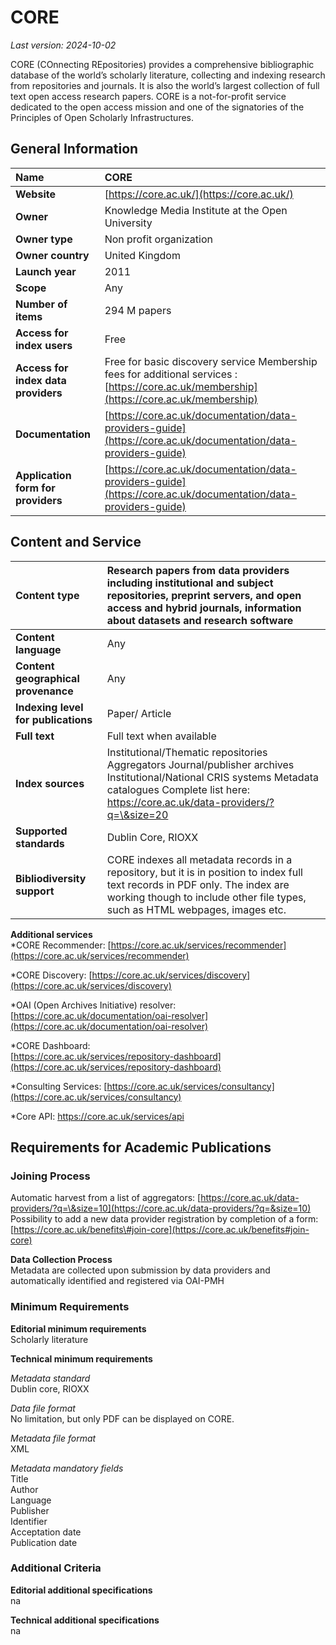 # CORE

*Last version: 2024-10-02*

CORE (COnnecting REpositories) provides a comprehensive bibliographic database of the world’s scholarly literature, collecting and indexing research from repositories and journals. It is also the world’s largest collection of full text open access research papers. CORE is a not-for-profit service dedicated to the open access mission and one of the signatories of the Principles of Open Scholarly Infrastructures.

## General Information

| Name | CORE |
| :---- | :---- |
| **Website** | [https://core.ac.uk/](https://core.ac.uk/) |
| **Owner** | Knowledge Media Institute at the Open University |
| **Owner type** | Non profit organization |
| **Owner country** | United Kingdom |
| **Launch year** | 2011 |
| **Scope** | Any |
| **Number of items** | 294 M papers |
| **Access for index users** | Free |
| **Access for index data providers** | Free for basic discovery service Membership fees for additional services : [https://core.ac.uk/membership](https://core.ac.uk/membership)  |
| **Documentation** | [https://core.ac.uk/documentation/data-providers-guide](https://core.ac.uk/documentation/data-providers-guide)  |
| **Application form for providers** | [https://core.ac.uk/documentation/data-providers-guide](https://core.ac.uk/documentation/data-providers-guide)  |

## Content and Service

| Content type | Research papers from data providers including institutional and subject repositories, preprint servers, and open access and hybrid journals, information about datasets and research software |
| :---- | :---- |
| **Content language** | Any |
| **Content geographical provenance** | Any |
| **Indexing level for publications** | Paper/ Article |
| **Full text** | Full text when available |
| **Index sources** | Institutional/Thematic repositories Aggregators Journal/publisher archives Institutional/National CRIS systems Metadata catalogues Complete list here: https://core.ac.uk/data-providers/?q=\&size=20 |
| **Supported standards** | Dublin Core, RIOXX |
| **Bibliodiversity support** | CORE indexes all metadata records in a repository, but it is in position to index full text records in PDF only. The index are working though to include other file types, such as HTML webpages, images etc. |

**Additional services**  
*CORE Recommender: 
[https://core.ac.uk/services/recommender](https://core.ac.uk/services/recommender)

*CORE Discovery:
[https://core.ac.uk/services/discovery](https://core.ac.uk/services/discovery)

*OAI (Open Archives Initiative) resolver: 
[https://core.ac.uk/documentation/oai-resolver](https://core.ac.uk/documentation/oai-resolver)

*CORE Dashboard:  
[https://core.ac.uk/services/repository-dashboard](https://core.ac.uk/services/repository-dashboard)

*Consulting Services: 
[https://core.ac.uk/services/consultancy](https://core.ac.uk/services/consultancy)

*Core API: 
https://core.ac.uk/services/api

## Requirements for Academic Publications

### Joining Process

Automatic harvest from a list of aggregators: [https://core.ac.uk/data-providers/?q=\&size=10](https://core.ac.uk/data-providers/?q=&size=10)  
Possibility to add a new data provider registration by completion of a form: [https://core.ac.uk/benefits\#join-core](https://core.ac.uk/benefits#join-core)

**Data Collection Process**  
Metadata are collected upon submission by data providers and automatically identified and registered via OAI-PMH 

### Minimum Requirements

**Editorial minimum requirements**  
Scholarly literature

**Technical minimum requirements**

*Metadata standard*  
Dublin core, RIOXX

*Data file format*   
No limitation, but only PDF can be displayed on CORE.

*Metadata file format*  
XML

*Metadata mandatory fields*  
Title  
Author  
Language  
Publisher  
Identifier  
Acceptation date  
Publication date

### Additional Criteria

**Editorial additional specifications**  
na

**Technical additional specifications**  
na

